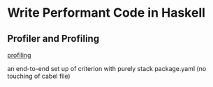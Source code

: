 # Write Performant Code in Haskell

## Profiler and Profiling

[profiling](./profiling)

an end-to-end set up of criterion with purely stack package.yaml
(no touching of cabel file)
